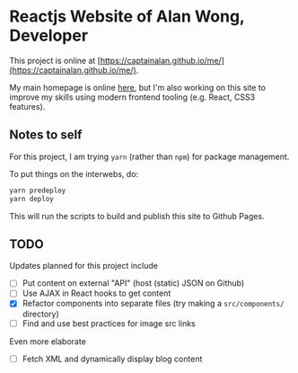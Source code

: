 # Reactjs Website of Alan Wong, Developer

This project is online at [https://captainalan.github.io/me/](https://captainalan.github.io/me/).

My main homepage is online [here](https://captainalan.github.io/), but I'm also working on this site to improve my skills using modern  frontend tooling (e.g. React, CSS3 features).

## Notes to self

For this project, I am trying `yarn` (rather than `npm`) for package management.

To put things on the interwebs, do:

```bash
yarn predeploy
yarn deploy
```

This will run the scripts to build and publish this site to Github Pages.

## TODO

Updates planned for this project include

- [ ] Put content on external "API" (host (static) JSON on Github)
- [ ] Use AJAX in React hooks to get content
- [x] Refactor components into separate files (try making a `src/components/` directory)
- [ ] Find and use best practices for image src links

Even more elaborate

- [ ] Fetch XML and dynamically display blog content